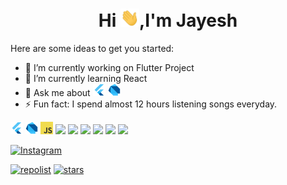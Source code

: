 <h1 align="center">Hi <img src="https://raw.githubusercontent.com/ABSphreak/ABSphreak/master/gifs/Hi.gif" width="30px">,I'm Jayesh </h1>


Here are some ideas to get you started:

- 🔭 I’m currently working on Flutter Project
- 🌱 I’m currently learning React
- 💬 Ask me about  <code><img height="20" src="https://raw.githubusercontent.com/github/explore/80688e429a7d4ef2fca1e82350fe8e3517d3494d/topics/flutter/flutter.png"></code> <code><img height="20" src="https://raw.githubusercontent.com/github/explore/80688e429a7d4ef2fca1e82350fe8e3517d3494d/topics/dart/dart.png"></code>
- ⚡ Fun fact: I spend almost 12 hours listening songs everyday.

<code><img height="20" src="https://raw.githubusercontent.com/github/explore/80688e429a7d4ef2fca1e82350fe8e3517d3494d/topics/flutter/flutter.png"></code>
<code><img height="20" src="https://raw.githubusercontent.com/github/explore/80688e429a7d4ef2fca1e82350fe8e3517d3494d/topics/dart/dart.png"></code>
<code><img height="20" src="https://raw.githubusercontent.com/github/explore/80688e429a7d4ef2fca1e82350fe8e3517d3494d/topics/javascript/javascript.png"></code>
<code><img height="20" src="https://user-images.githubusercontent.com/11183158/43805223-f23c1250-9a6c-11e8-9677-a45e08df2d7c.png"></code>
<code><img height="20" src="https://raw.githubusercontent.com/tkswann2/tech-logos/master/bootstrap.png"></code>
<code><img height="20" src="https://github.com/tkswann2/tech-logos/blob/master/firebase.png?raw=true"></code>
<code><img height="20" src="https://github.com/tkswann2/tech-logos/blob/master/github.png?raw=true"></code>
<code><img height="20" src="https://github.com/tkswann2/tech-logos/blob/master/html5.png?raw=true"></code>
<code><img height="20" src="https://34epjf3lzxqsddc2k3n1oj77-wpengine.netdna-ssl.com/wp-content/uploads/2016/12/material.io-icon.png"></code>


[![Instagram](https://img.shields.io/badge/-Instagram-c13584?style=flat&labelColor=c13584&logo=instagram&logoColor=white)](https://www.instagram.com/jay9sh/) 

[![repolist](https://github-readme-stats.vercel.app/api/top-langs/?username=jakz12&theme=dark&hide_langs_below=1)](https://github.com/jakz12) 
[![stars](https://github-readme-stats.vercel.app/api?username=jakz12&show_icons=true&theme=dracula&line_height=27)](https://github.com/jakz12) 


